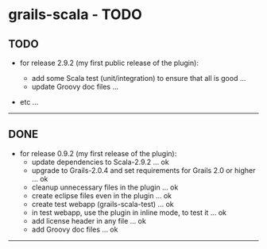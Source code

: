 grails-scala - TODO
===================

TODO
----

- for release 2.9.2 (my first public release of the plugin):
    + add some Scala test (unit/integration) to ensure that all is good ...
    + update Groovy doc files ...


- etc ...

---------------


DONE
----

- for release 0.9.2 (my first release of the plugin):
    + update dependencies to Scala-2.9.2 ... ok
    + upgrade to Grails-2.0.4 and set requirements for Grails 2.0 or higher ... ok
    + cleanup unnecessary files in the plugin ... ok
    + create eclipse files even in the plugin ... ok
    + create test webapp (grails-scala-test) ... ok
    + in test webapp, use the plugin in inline mode, to test it ... ok
    + add license header in any file ... ok
    + add Groovy doc files ... ok

---------------
